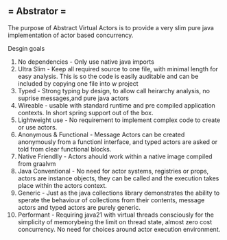 = Abstrator =
---
The purpose of Abstract Virtual Actors is to provide a very slim pure java implementation of actor based concurrency.

Desgin goals
1. No dependencies  - Only use native java imports
2. Ultra Slim - Keep all required source to one file, with minimal length for easy analysis. This is so the code is easily auditable and can be included by copying one file into w project
3. Typed - Strong typing by design, to allow call heirarchy analysis, no suprise messages,and pure java actors
4. Wireable - usable with standard runtime and pre compiled application contexts. In short spring support out of the box.
5. Lightweight use - No requirement to implement complex code to create or use actors.
6. Anonymous & Functional - Message Actors can be created anonymously from a functionl interface, and typed actors are asked or told from clear functional blocks.
7. Native Friendlly - Actors ahould work within a native image compiled from graalvm
8. Java Conventional - No need for actor systems, registries or props, actors are instance objects, they can be called and the execution takes place within the actors context.
9. Generic - Just as the java collections library demonstrates the ability to sperate the behaviour of collections from their contents, message actors and typed actors are purely generic.
10. Performant - Requiring java21 with virtual threads consciously for the simplicity of memorybeing the limit on thread state, almost zero cost concurrency. No need for choices around actor execution environment.
